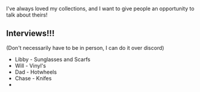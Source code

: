 I've always loved my collections, and I want to give people an opportunity to talk about theirs!
## Interviews!!!
(Don't necessarily have to be in person, I can do it over discord)
- Libby - Sunglasses and Scarfs
- Will - Vinyl's
- Dad - Hotwheels
- Chase - Knifes
- 